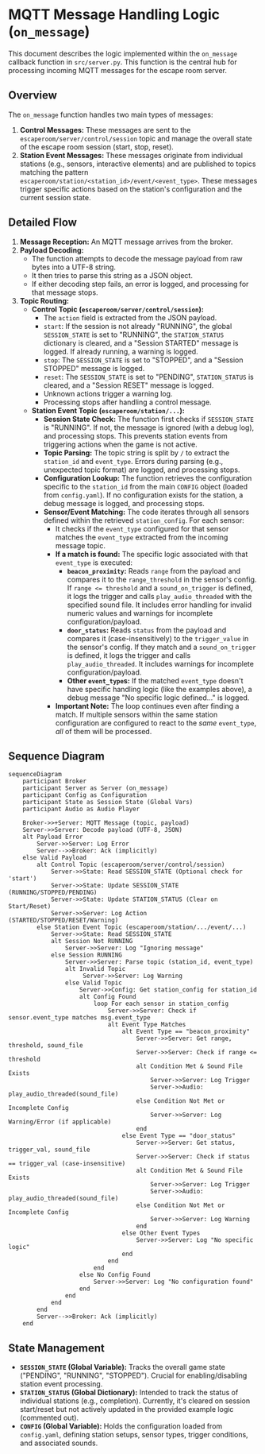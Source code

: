  # MQTT Message Handling Logic (`on_message`)

This document describes the logic implemented within the `on_message` callback function in `src/server.py`. This function is the central hub for processing incoming MQTT messages for the escape room server.

## Overview

The `on_message` function handles two main types of messages:

1.  **Control Messages:** These messages are sent to the `escaperoom/server/control/session` topic and manage the overall state of the escape room session (start, stop, reset).
2.  **Station Event Messages:** These messages originate from individual stations (e.g., sensors, interactive elements) and are published to topics matching the pattern `escaperoom/station/<station_id>/event/<event_type>`. These messages trigger specific actions based on the station's configuration and the current session state.

## Detailed Flow

1.  **Message Reception:** An MQTT message arrives from the broker.
2.  **Payload Decoding:**
    *   The function attempts to decode the message payload from raw bytes into a UTF-8 string.
    *   It then tries to parse this string as a JSON object.
    *   If either decoding step fails, an error is logged, and processing for that message stops.
3.  **Topic Routing:**
    *   **Control Topic (`escaperoom/server/control/session`):**
        *   The `action` field is extracted from the JSON payload.
        *   `start`: If the session is not already "RUNNING", the global `SESSION_STATE` is set to "RUNNING", the `STATION_STATUS` dictionary is cleared, and a "Session STARTED" message is logged. If already running, a warning is logged.
        *   `stop`: The `SESSION_STATE` is set to "STOPPED", and a "Session STOPPED" message is logged.
        *   `reset`: The `SESSION_STATE` is set to "PENDING", `STATION_STATUS` is cleared, and a "Session RESET" message is logged.
        *   Unknown actions trigger a warning log.
        *   Processing stops after handling a control message.
    *   **Station Event Topic (`escaperoom/station/...`):**
        *   **Session State Check:** The function first checks if `SESSION_STATE` is "RUNNING". If not, the message is ignored (with a debug log), and processing stops. This prevents station events from triggering actions when the game is not active.
        *   **Topic Parsing:** The topic string is split by `/` to extract the `station_id` and `event_type`. Errors during parsing (e.g., unexpected topic format) are logged, and processing stops.
        *   **Configuration Lookup:** The function retrieves the configuration specific to the `station_id` from the main `CONFIG` object (loaded from `config.yaml`). If no configuration exists for the station, a debug message is logged, and processing stops.
        *   **Sensor/Event Matching:** The code iterates through all sensors defined within the retrieved `station_config`. For each sensor:
            *   It checks if the `event_type` configured for that sensor matches the `event_type` extracted from the incoming message topic.
            *   **If a match is found:** The specific logic associated with that `event_type` is executed:
                *   **`beacon_proximity`:** Reads `range` from the payload and compares it to the `range_threshold` in the sensor's config. If `range <= threshold` and a `sound_on_trigger` is defined, it logs the trigger and calls `play_audio_threaded` with the specified sound file. It includes error handling for invalid numeric values and warnings for incomplete configuration/payload.
                *   **`door_status`:** Reads `status` from the payload and compares it (case-insensitively) to the `trigger_value` in the sensor's config. If they match and a `sound_on_trigger` is defined, it logs the trigger and calls `play_audio_threaded`. It includes warnings for incomplete configuration/payload.
                *   **Other `event_type`s:** If the matched `event_type` doesn't have specific handling logic (like the examples above), a debug message "No specific logic defined..." is logged.
            *   **Important Note:** The loop continues even after finding a match. If multiple sensors within the same station configuration are configured to react to the *same* `event_type`, *all* of them will be processed.

## Sequence Diagram

```mermaid
sequenceDiagram
    participant Broker
    participant Server as Server (on_message)
    participant Config as Configuration
    participant State as Session State (Global Vars)
    participant Audio as Audio Player

    Broker->>+Server: MQTT Message (topic, payload)
    Server->>Server: Decode payload (UTF-8, JSON)
    alt Payload Error
        Server->>Server: Log Error
        Server-->>Broker: Ack (implicitly)
    else Valid Payload
        alt Control Topic (escaperoom/server/control/session)
            Server->>State: Read SESSION_STATE (Optional check for 'start')
            Server->>State: Update SESSION_STATE (RUNNING/STOPPED/PENDING)
            Server->>State: Update STATION_STATUS (Clear on Start/Reset)
            Server->>Server: Log Action (STARTED/STOPPED/RESET/Warning)
        else Station Event Topic (escaperoom/station/.../event/...)
            Server->>State: Read SESSION_STATE
            alt Session Not RUNNING
                Server->>Server: Log "Ignoring message"
            else Session RUNNING
                Server->>Server: Parse topic (station_id, event_type)
                alt Invalid Topic
                     Server->>Server: Log Warning
                else Valid Topic
                    Server->>Config: Get station_config for station_id
                    alt Config Found
                        loop For each sensor in station_config
                            Server->>Server: Check if sensor.event_type matches msg.event_type
                            alt Event Type Matches
                                alt Event Type == "beacon_proximity"
                                    Server->>Server: Get range, threshold, sound_file
                                    Server->>Server: Check if range <= threshold
                                    alt Condition Met & Sound File Exists
                                        Server->>Server: Log Trigger
                                        Server->>Audio: play_audio_threaded(sound_file)
                                    else Condition Not Met or Incomplete Config
                                        Server->>Server: Log Warning/Error (if applicable)
                                    end
                                else Event Type == "door_status"
                                    Server->>Server: Get status, trigger_val, sound_file
                                    Server->>Server: Check if status == trigger_val (case-insensitive)
                                    alt Condition Met & Sound File Exists
                                        Server->>Server: Log Trigger
                                        Server->>Audio: play_audio_threaded(sound_file)
                                    else Condition Not Met or Incomplete Config
                                        Server->>Server: Log Warning
                                    end
                                else Other Event Types
                                    Server->>Server: Log "No specific logic"
                                end
                            end
                        end
                    else No Config Found
                        Server->>Server: Log "No configuration found"
                    end
                end
            end
        end
        Server-->>Broker: Ack (implicitly)
    end
```

## State Management

*   **`SESSION_STATE` (Global Variable):** Tracks the overall game state ("PENDING", "RUNNING", "STOPPED"). Crucial for enabling/disabling station event processing.
*   **`STATION_STATUS` (Global Dictionary):** Intended to track the status of individual stations (e.g., completion). Currently, it's cleared on session start/reset but not actively updated in the provided example logic (commented out).
*   **`CONFIG` (Global Variable):** Holds the configuration loaded from `config.yaml`, defining station setups, sensor types, trigger conditions, and associated sounds. 